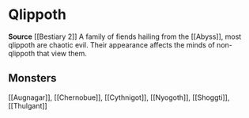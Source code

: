 ﻿---
id: '306'
name: Qlippoth
rarity: Common
source: '[[DATABASE/source/Bestiary 2|Bestiary 2]]'
trait:
- Qlippoth
type: Trait

---
# Qlippoth

**Source** [[Bestiary 2]] 
A family of fiends hailing from the [[Abyss]], most qlippoth are chaotic evil. Their appearance affects the minds of non-qlippoth that view them.

## Monsters

[[Augnagar]], [[Chernobue]], [[Cythnigot]], [[Nyogoth]], [[Shoggti]], [[Thulgant]]